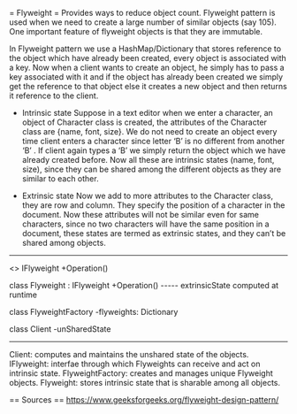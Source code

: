 = Flyweight =
Provides ways to reduce object count. Flyweight pattern is used when we need
to create a large number of similar objects (say 105). One important feature
of flyweight objects is that they are immutable.

In Flyweight pattern we use a HashMap/Dictionary that stores reference to the object
which have already been created, every object is associated with a key. Now
when a client wants to create an object, he simply has to pass a key
associated with it and if the object has already been created we simply get
the reference to that object else it creates a new object and then returns it
reference to the client.

* Intrinsic state
Suppose in a text editor when we enter a character, an object of Character
class is created, the attributes of the Character class are {name, font,
size}. We do not need to create an object every time client enters a character
since letter ‘B’ is no different from another ‘B’ . If client again types a
‘B’ we simply return the object which we have already created before. Now all
these are intrinsic states (name, font, size), since they can be shared among
the different objects as they are similar to each other.

* Extrinsic state
Now we add to more attributes to the Character class, they are row and column.
They specify the position of a character in the document. Now these attributes
will not be similar even for same characters, since no two characters will
have the same position in a document, these states are termed as extrinsic
states, and they can’t be shared among objects.

--------------------------------------------
<<interface>>
IFlyweight
  +Operation()

class Flyweight : IFlyweight
  +Operation() ----- extrinsicState computed at runtime

class FlyweightFactory
  -flyweights: Dictionary

class Client
  -unSharedState

--------------------------------------------

Client: computes and maintains the unshared state of the objects.
IFlyweight: interfae through which Flyweights can receive and act on intrinsic
state.
FlyweightFactory: creates and manages unique Flyweight objects.
Flyweight: stores intrinsic state that is sharable among all objects.



== Sources ==
https://www.geeksforgeeks.org/flyweight-design-pattern/
